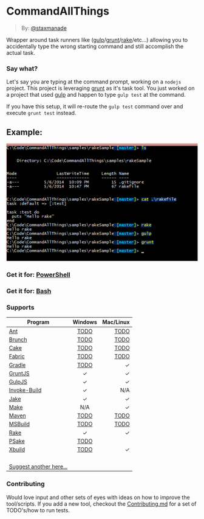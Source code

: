 CommandAllThings
================

> By: [@staxmanade](http://staxmanade.com)

Wrapper around task runners like ([gulp](http://gulpjs.com/)/[grunt](http://gruntjs.com)/[rake](http://rake.rubyforge.org/)/etc...) allowing you to accidentally type the wrong starting command and still accomplish the actual task.

### Say what?

Let's say you are typing at the command prompt, working on a `nodejs` project. This project is leveraging [grunt](gruntjs.com) as it's task tool. You just worked on a project that used [gulp](http://gulpjs.com/) and happen to type `gulp test` at the command.

If you have this setup, it will re-route the `gulp test` command over and execute `grunt test` instead.

## Example:

![sample rake task](assets/SampleRakeCommand.png)

### Get it for: [PowerShell](PowerShell/)

### Get it for: [Bash](bash/)

### Supports

| Program        | Windows           | Mac/Linux  |
| ------------- |:-------------:| -----:|
| [Ant](http://ant.apache.org/) | [TODO](https://github.com/staxmanade/CommandAllThings/issues/6) | [TODO](https://github.com/staxmanade/CommandAllThings/issues/6) |
| [Brunch](http://brunch.io/) | [TODO](https://github.com/staxmanade/CommandAllThings/issues/7) | [TODO](https://github.com/staxmanade/CommandAllThings/issues/7) |
| [Cake](http://sourceforge.net/apps/trac/cake-build) | [TODO](https://github.com/staxmanade/CommandAllThings/issues/8) | [TODO](https://github.com/staxmanade/CommandAllThings/issues/8) |
| [Fabric](http://www.fabfile.org/) | [TODO](https://github.com/staxmanade/CommandAllThings/issues/9) | [TODO](https://github.com/staxmanade/CommandAllThings/issues/9) |
| [Gradle](http://www.gradle.org/) | [TODO](https://github.com/staxmanade/CommandAllThings/issues/10) | &#10003; |
| [GruntJS](http://gruntjs.com) | &#10003; | &#10003; |
| [GulpJS](http://gulpjs.com) | &#10003; | &#10003; |
| [Invoke-Build](https://github.com/nightroman/Invoke-Build) | &#10003; | N/A |
| [Jake](https://github.com/mde/jake) | &#10003; | &#10003; |
| [Make](http://en.wikipedia.org/wiki/Make_(software)) | N/A | &#10003; |
| [Maven](http://maven.apache.org/) | [TODO](https://github.com/staxmanade/CommandAllThings/issues/11) | [TODO](https://github.com/staxmanade/CommandAllThings/issues/11) |
| [MSBuild](http://msdn.microsoft.com/en-us/library/ms164311.aspx) | [TODO](https://github.com/staxmanade/CommandAllThings/issues/16) | [TODO](https://github.com/staxmanade/CommandAllThings/issues/16) |
| [Rake](http://rake.rubyforge.org/) | &#10003; | &#10003; |
| [PSake](https://github.com/psake/psake) | [TODO](https://github.com/staxmanade/CommandAllThings/issues/12) |  |
| [Xbuild](http://www.mono-project.com/Microsoft.Build) | [TODO](https://github.com/staxmanade/CommandAllThings/issues/15) | &#10003; |
| &nbsp; |  |  |
| [Suggest another here...](https://github.com/staxmanade/CommandAllThings/issues/new) |  |  |

### Contributing

Would love input and other sets of eyes with ideas on how to improve the tool/scripts. If you add a new tool, checkout the [Contributing.md](CONTRIBUTING.md) for a set of TODO's/how to run tests.
